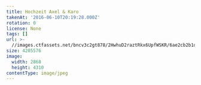 ```yaml
---
title: Hochzeit Axel & Karo
takenAt: '2016-06-10T20:19:28.000Z'
rotation: 0
license: None
tags: []
url: >-
  //images.ctfassets.net/bncv3c2gt878/2HwhuD2raztRkx6UpfWSKR/6ae2cb2b1d4da4396ca0582784e65d73/hochzeit-axel--karo_28073982912_o
size: 4205576
image:
  width: 2868
  height: 4310
contentType: image/jpeg
---
```


